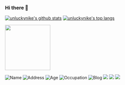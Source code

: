 ### Hi there 👋



[![unluckynike's github stats](https://github-readme-stats.vercel.app/api?username=unluckynike&show_icons=true&title_color=ffffff&icon_color=bb2acf&text_color=daf7dc&bg_color=009999)](https://github.com/unluckynike)
[![unluckynike's top langs](https://github-readme-stats.vercel.app/api/top-langs/?username=unluckynike&layout=compact)](https://github.com/unluckynike/github-readme-stats)



<img src="https://cdn.jsdelivr.net/gh/unluckynike/blogimg/images/pictures/logo-img.png"  height="150" >

![Name](https://img.shields.io/badge/Name-WuLiZeng-orange) ![Address](https://img.shields.io/badge/Address-DaLian-yellowgreen) ![Age](https://img.shields.io/badge/Age-21-blue)  ![Occupation](https://img.shields.io/badge/Occupation-Student-lightgrey)  ![Blog](https://img.shields.io/badge/Blog-Hexo-green) ![](https://img.shields.io/badge/-StackOverflow-FE7A16?style=flat-square&logo=stack-overflow&logoColor=white)  ![]( https://img.shields.io/badge/-GitHub-181717?style=flat-square&logo=github)  ![]( https://img.shields.io/badge/DEV-%230A0A0A.svg?&style=flat-square&logo=DEV.to&logoColor=white)

<!--

->


